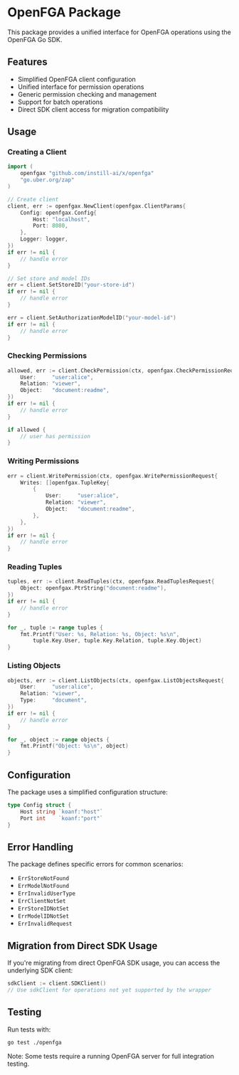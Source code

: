 # OpenFGA Package

This package provides a unified interface for OpenFGA operations using the OpenFGA Go SDK.

## Features

- Simplified OpenFGA client configuration
- Unified interface for permission operations
- Generic permission checking and management
- Support for batch operations
- Direct SDK client access for migration compatibility

## Usage

### Creating a Client

```go
import (
    openfgax "github.com/instill-ai/x/openfga"
    "go.uber.org/zap"
)

// Create client
client, err := openfgax.NewClient(openfgax.ClientParams{
    Config: openfgax.Config{
        Host: "localhost",
        Port: 8080,
    },
    Logger: logger,
})
if err != nil {
    // handle error
}

// Set store and model IDs
err = client.SetStoreID("your-store-id")
if err != nil {
    // handle error
}

err = client.SetAuthorizationModelID("your-model-id")
if err != nil {
    // handle error
}
```

### Checking Permissions

```go
allowed, err := client.CheckPermission(ctx, openfgax.CheckPermissionRequest{
    User:     "user:alice",
    Relation: "viewer",
    Object:   "document:readme",
})
if err != nil {
    // handle error
}

if allowed {
    // user has permission
}
```

### Writing Permissions

```go
err = client.WritePermission(ctx, openfgax.WritePermissionRequest{
    Writes: []openfgax.TupleKey{
        {
            User:     "user:alice",
            Relation: "viewer",
            Object:   "document:readme",
        },
    },
})
if err != nil {
    // handle error
}
```

### Reading Tuples

```go
tuples, err := client.ReadTuples(ctx, openfgax.ReadTuplesRequest{
    Object: openfgax.PtrString("document:readme"),
})
if err != nil {
    // handle error
}

for _, tuple := range tuples {
    fmt.Printf("User: %s, Relation: %s, Object: %s\n", 
        tuple.Key.User, tuple.Key.Relation, tuple.Key.Object)
}
```

### Listing Objects

```go
objects, err := client.ListObjects(ctx, openfgax.ListObjectsRequest{
    User:     "user:alice",
    Relation: "viewer",
    Type:     "document",
})
if err != nil {
    // handle error
}

for _, object := range objects {
    fmt.Printf("Object: %s\n", object)
}
```

## Configuration

The package uses a simplified configuration structure:

```go
type Config struct {
    Host string `koanf:"host"`
    Port int    `koanf:"port"`
}
```

## Error Handling

The package defines specific errors for common scenarios:

- `ErrStoreNotFound`
- `ErrModelNotFound`
- `ErrInvalidUserType`
- `ErrClientNotSet`
- `ErrStoreIDNotSet`
- `ErrModelIDNotSet`
- `ErrInvalidRequest`

## Migration from Direct SDK Usage

If you're migrating from direct OpenFGA SDK usage, you can access the underlying SDK client:

```go
sdkClient := client.SDKClient()
// Use sdkClient for operations not yet supported by the wrapper
```

## Testing

Run tests with:

```bash
go test ./openfga
```

Note: Some tests require a running OpenFGA server for full integration testing.
